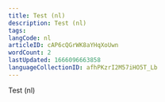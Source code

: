 ```yaml
---
title: Test (nl)
description: Test (nl)
tags: 
langCode: nl
articleID: cAP6cQGrWK8aYHqXoUwn
wordCount: 2
lastUpdated: 1666096663858
languageCollectionID: afhPKzrI2M57iHO5T_Lb
---
```


Test (nl)
